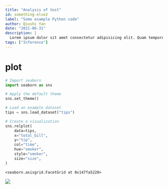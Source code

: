 ```yaml
---
title: "Analysis of test"
id: something-else2
label: "Some example Python code"
author: Qiushi Yan
date: "2021-06-31"
description: |
  Lorem ipsum dolor sit amet consectetur adipisicing elit. Quam tempore ad aut, deleniti cupiditate ullam asperiores at magni praesentium eaque.
tags: ["Inference"]
---
```


# plot

``` python
# Import seaborn
import seaborn as sns

# Apply the default theme
sns.set_theme()

# Load an example dataset
tips = sns.load_dataset("tips")

# Create a visualization
sns.relplot(
    data=tips,
    x="total_bill",
    y="tip",
    col="time",
    hue="smoker",
    style="smoker",
    size="size",
)
```

    <seaborn.axisgrid.FacetGrid at 0x147fa5220>

![](/analysis/test_files/figure-commonmark/cell-2-output-2.png)
